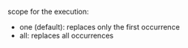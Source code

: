 scope for the execution:
- one (default): replaces only the first occurrence
- all: replaces all occurrences